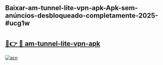 ## Baixar-am-tunnel-lite-vpn-apk-Apk-sem-anúncios-desbloqueado-completamente-2025-#ucg1w

# <h2><a href="https://ainizakaria.my?title=am-tunnel-lite-vpn-apk&ref=20M">🔗👉 🔴 am-tunnel-lite-vpn-apk</a></h2>

[![acn](https://github.com/user-attachments/assets/0f9c940e-d8b0-45ae-aac7-cd30a18b3e1c)](https://ainizakaria.my?title=am-tunnel-lite-vpn-apk&ref=20M)

